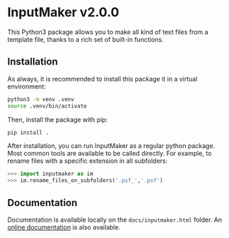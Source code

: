 # InputMaker v2.0.0
This Python3 package allows you to make all kind of text files from a template file, thanks to a rich set of built-in functions.


## Installation

As always, it is recommended to install this package it in a virtual environment:  
```bash
python3 -m venv .venv
source .venv/bin/activate
```

Then, install the package with pip:  
```bash
pip install .
```

After installation, you can run InputMaker as a regular python package.
Most common tools are available to be called directly.
For example, to rename files with a specific extension in all subfolders:  
```python
>>> import inputmaker as im
>>> im.rename_files_on_subfolders('.psf_','.psf')
```

## Documentation

Documentation is available locally on the `docs/inputmaker.html` folder.
An [online documentation](https://pablogila.github.io/InputMaker/) is also available.

